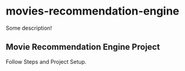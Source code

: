 # movies-recommendation-engine

Some description!

## Movie Recommendation Engine Project


Follow Steps and Project Setup.